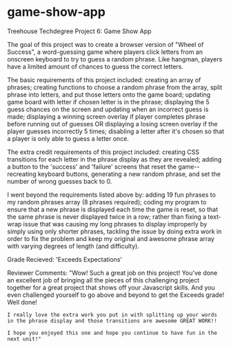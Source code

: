 # game-show-app
Treehouse Techdegree Project 6: Game Show App

The goal of this project was to create a browser version of "Wheel of Success", a word-guessing game where players click letters from an onscreen keyboard to try to guess a random phrase. Like hangman, players have a limited amount of chances to guess the correct letters.

The basic requirements of this project included: creating an array of phrases; creating functions to choose a random phrase from the array, split phrase into letters, and put those letters onto the game board; updating game board with letter if chosen letter is in the phrase; displaying the 5 guess chances on the screen and updating when an incorrect guess is made; displaying a winning screen overlay if player completes phrase before running out of guesses OR displaying a losing screen overlay if the player guesses incorrectly 5 times; disabling a letter after it's chosen so that a player is only able to guess a letter once.

The extra credit requirements of this project included: creating CSS transitions for each letter in the phrase display as they are revealed; adding a button to the 'success' and 'failure' screens that reset the game--recreating keyboard buttons, generating a new random phrase, and set the number of wrong guesses back to 0.

I went beyond the requirements listed above by: adding 19 fun phrases to my random phrases array (8 phrases required); coding my program to ensure that a new phrase is displayed each time the game is reset, so that the same phrase is never displayed twice in a row; rather than fixing a text-wrap issue that was causing my long phrases to display improperly by simply using only shorter phrases, tackling the issue by doing extra work in order to fix the problem and keep my original and awesome phrase array with varying degrees of length (and difficulty).

Grade Recieved: 'Exceeds Expectations'

Reviewer Comments:
    "Wow! Such a great job on this project! You've done an excellent job of bringing all the pieces of this challenging project together for a great project that shows off your Javascript skills. And you even challenged yourself to go above and beyond to get the Exceeds grade! Well done!

    I really love the extra work you put in with splitting up your words in the phrase display and those transitions are awesome GREAT WORK!!

    I hope you enjoyed this one and hope you continue to have fun in the next unit!"